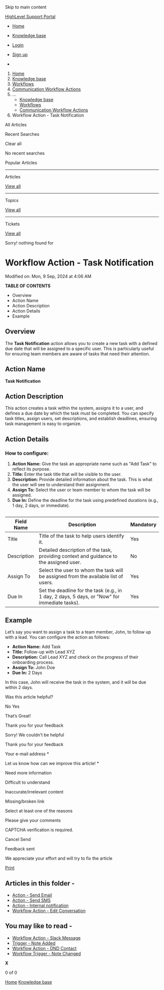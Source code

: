Skip to main content

[ HighLevel Support Portal ](https://help.gohighlevel.com)

  * [ Home ](/support/home)
  * [ Knowledge base ](/support/solutions)

  * [Login](/support/login)
  * [Sign up](/support/signup)
  * 

  1. [Home](/support/home)
  2. [Knowledge base](/support/solutions)
  3. [Workflows](/support/solutions/48000455132)
  4. [Communication Workflow Actions](/support/solutions/folders/155000000749)
  5. ... 
     * [Knowledge base](/support/solutions)
     * [Workflows](/support/solutions/48000455132)
     * [Communication Workflow Actions](/support/solutions/folders/155000000749)
  6. Workflow Action - Task Notification

All  Articles 

Recent Searches

Clear all

No recent searches

Popular Articles

* * *

Articles

[View all](/support/search/solutions)

* * *

Topics

[View all](/support/search/topics)

* * *

Tickets

[View all](/support/search/tickets)

Sorry! nothing found for   

# Workflow Action - Task Notification

Modified on: Mon, 9 Sep, 2024 at 4:06 AM

**TABLE OF CONTENTS**

  * Overview
  * Action Name
  * Action Description
  * Action Details
  * Example

##   

## Overview

The **Task Notification** action allows you to create a new task with a defined due date that will be assigned to a specific user. This is particularly useful for ensuring team members are aware of tasks that need their attention.

## Action Name

**Task Notification**

## Action Description

This action creates a task within the system, assigns it to a user, and defines a due date by which the task must be completed. You can specify task titles, assign users, set descriptions, and establish deadlines, ensuring task management is easy to organize.

## Action Details

### **How to configure:**

  1. **Action Name:** Give the task an appropriate name such as "Add Task" to reflect its purpose.
  2. **Title:** Enter the task title that will be visible to the user.
  3. **Description:** Provide detailed information about the task. This is what the user will see to understand their assignment.
  4. **Assign To:** Select the user or team member to whom the task will be assigned.
  5. **Due In:** Define the deadline for the task using predefined durations (e.g., 1 day, 2 days, or immediate).

##   

Field Name| Description| Mandatory  
---|---|---  
Title| Title of the task to help users identify it.| Yes  
Description| Detailed description of the task, providing context and guidance to the assigned user.| No  
Assign To| Select the user to whom the task will be assigned from the available list of users.| Yes  
Due In| Set the deadline for the task (e.g., in 1 day, 2 days, 5 days, or "Now" for immediate tasks).| Yes  
  
##   

## Example

Let’s say you want to assign a task to a team member, John, to follow up with a lead. You can configure the action as follows:

  * **Action Name:** Add Task
  * **Title:** Follow-up with Lead XYZ
  * **Description:** Call Lead XYZ and check on the progress of their onboarding process.
  * **Assign To:** John Doe
  * **Due In:** 2 Days

In this case, John will receive the task in the system, and it will be due within 2 days.

Was this article helpful?

No  Yes 

That’s Great!

Thank you for your feedback

Sorry! We couldn't be helpful

Thank you for your feedback

Your e-mail address *

Let us know how can we improve this article! *

Need more information 

Difficult to understand 

Inaccurate/irrelevant content 

Missing/broken link 

Select at least one of the reasons 

Please give your comments 

CAPTCHA verification is required. 

Cancel  Send 

Feedback sent

We appreciate your effort and will try to fix the article

[Print](javascript:print\(\))

## Articles in this folder -

  * [Action - Send Email](/support/solutions/articles/155000002472-action-send-email)
  * [Action - Send SMS](/support/solutions/articles/155000002474-action-send-sms)
  * [Action - Internal notification](/support/solutions/articles/155000003202-action-internal-notification)
  * [Workflow Action - Edit Conversation](/support/solutions/articles/155000003269-workflow-action-edit-conversation)

## You may like to read -

  * [Workflow Action - Slack Message](/support/solutions/articles/155000003273-workflow-action-slack-message)
  * [Trigger - Note Added](/support/solutions/articles/155000003205-trigger-note-added)
  * [Workflow Action - DND Contact](/support/solutions/articles/155000003270-workflow-action-dnd-contact)
  * [Workflow Trigger - Note Changed](/support/solutions/articles/155000003249-workflow-trigger-note-changed)

**X**

0 of 0 []()

[Home](/support/home) [Knowledge base](/support/solutions)
